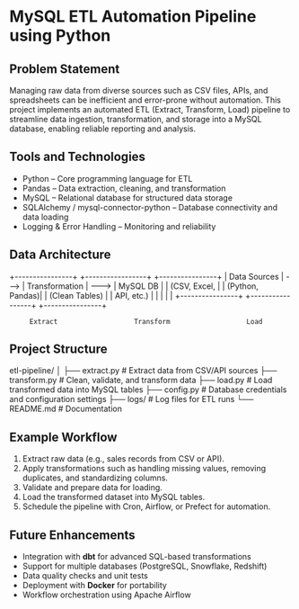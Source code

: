 # MySQL ETL Automation Pipeline using Python

## Problem Statement

Managing raw data from diverse sources such as CSV files, APIs, and spreadsheets can be inefficient and error-prone without automation. This project implements an automated ETL (Extract, Transform, Load) pipeline to streamline data ingestion, transformation, and storage into a MySQL database, enabling reliable reporting and analysis.

## Tools and Technologies

* Python – Core programming language for ETL
* Pandas – Data extraction, cleaning, and transformation
* MySQL – Relational database for structured data storage
* SQLAlchemy / mysql-connector-python – Database connectivity and data loading
* Logging & Error Handling – Monitoring and reliability

## Data Architecture

   +----------------+       +-----------------+       +----------------+
   | Data Sources   | --->  | Transformation  | --->  |   MySQL DB     |
   | (CSV, Excel,   |       | (Python, Pandas)|       | (Clean Tables) |
   |  API, etc.)    |       |                 |       |                |
   +----------------+       +-----------------+       +----------------+

         Extract                   Transform                   Load

## Project Structure

etl-pipeline/
│
├── extract.py        # Extract data from CSV/API sources
├── transform.py      # Clean, validate, and transform data
├── load.py           # Load transformed data into MySQL tables
├── config.py         # Database credentials and configuration settings
├── logs/             # Log files for ETL runs
└── README.md         # Documentation

## Example Workflow

1. Extract raw data (e.g., sales records from CSV or API).
2. Apply transformations such as handling missing values, removing duplicates, and standardizing columns.
3. Validate and prepare data for loading.
4. Load the transformed dataset into MySQL tables.
5. Schedule the pipeline with Cron, Airflow, or Prefect for automation.

## Future Enhancements

* Integration with **dbt** for advanced SQL-based transformations
* Support for multiple databases (PostgreSQL, Snowflake, Redshift)
* Data quality checks and unit tests
* Deployment with **Docker** for portability
* Workflow orchestration using Apache Airflow

